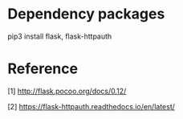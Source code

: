 # Dependency packages

pip3 install flask, flask-httpauth

# Reference

[1] http://flask.pocoo.org/docs/0.12/

[2] https://flask-httpauth.readthedocs.io/en/latest/
